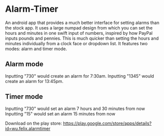 # Alarm-Timer
An android app that provides a much better interface for setting alarms than the stock app. It uses a large numpad design from which you can set the hours and minutes in one swift input of numbers, inspired by how PayPal inputs pounds and pennies. This is much quicker than setting the hours and minutes individually from a clock face or dropdown list. It features two modes: alarm and timer mode.

## Alarm mode
Inputting "730" would create an alarm for 7:30am.
Inputting "1345" would create an alarm for 13:45pm.

## Timer mode
Inputting "730" would set an alarm 7 hours and 30 minutes from now
Inputting "15" would set an alarm 15 minutes from now

Download on the play store:
https://play.google.com/store/apps/details?id=wu.felix.alarmtimer

